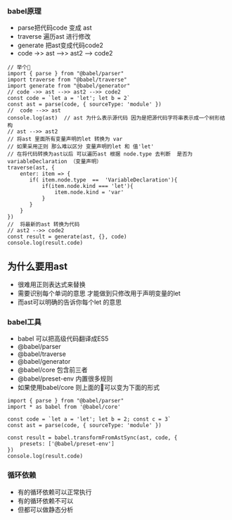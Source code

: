 ### babel原理
- parse把代码code 变成 ast
- traverse 遍历ast 进行修改
- generate 把ast变成代码code2
- code ->> ast -->> ast2 --> code2
```
// 举个🌰
import { parse } from "@babel/parser"
import traverse from "@babel/traverse"
import generate from "@babel/generator"
// code ->> ast -->> ast2 -->> code2
const code = `let a = 'let'; let b = 2`
const ast = parse(code, { sourceType: 'module' })
//  code -->> ast
console.log(ast)  // ast 为什么表示源代码 因为是把源代码字符串表示成一个树形结构
// ast -->> ast2
// 将ast 里面所有变量声明的let 转换为 var 
// 如果采用正则 那么难以区分 变量声明的let 和 值'let'  
// 在将代码转换为ast以后 可以遍历ast 根据 node.type 去判断  是否为variableDeclaration （变量声明）
traverse(ast, {
    enter: item => {
       if( item.node.type  ==  'VariableDeclaration'){
           if(item.node.kind === 'let'){
               item.node.kind = 'var'
           }
       }
    }
})
//  将最新的ast 转换为代码
// ast2 -->> code2
const result = generate(ast, {}, code)
console.log(result.code)
```

## 为什么要用ast 
- 很难用正则表达式来替换
- 需要识别每个单词的意思 才能做到只修改用于声明变量的let
- 而ast可以明确的告诉你每个let 的意思

### babel工具
- babel 可以把高级代码翻译成ES5
- @babel/parser
- @babel/traverse
- @babel/generator
- @babel/core 包含前三者
- @babel/preset-env 内置很多规则
- 如果使用babel/core 则上面的🌰可以变为下面的形式
```
import { parse } from "@babel/parser"
import * as babel from '@babel/core'

const code = `let a = 'let'; let b = 2; const c = 3`
const ast = parse(code, { sourceType: 'module' })

const result = babel.transformFromAstSync(ast, code, {
    presets: ['@babel/preset-env']
})
console.log(result.code)
```

### 循环依赖
- 有的循环依赖可以正常执行
- 有的循环依赖不可以
- 但都可以做静态分析
